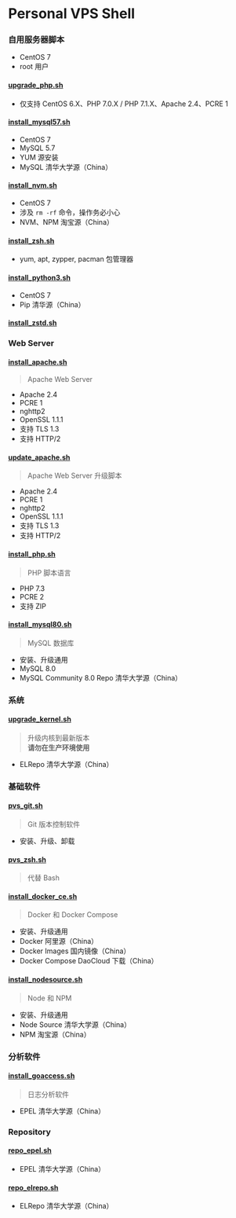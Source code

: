 # Personal VPS Shell

### **自用服务器脚本**

- CentOS 7
- root 用户


#### [upgrade_php.sh](https://raw.githubusercontent.com/ttionya/Personal-VPS-Shell/master/upgrade_php.sh)
- 仅支持 CentOS 6.X、PHP 7.0.X / PHP 7.1.X、Apache 2.4、PCRE 1

#### [install_mysql57.sh](https://raw.githubusercontent.com/ttionya/Personal-VPS-Shell/master/install_mysql57.sh)
- CentOS 7
- MySQL 5.7
- YUM 源安装
- MySQL 清华大学源（China）

#### [install_nvm.sh](https://raw.githubusercontent.com/ttionya/Personal-VPS-Shell/master/install_nvm.sh)
- CentOS 7
- 涉及 `rm -rf` 命令，操作务必小心
- NVM、NPM 淘宝源（China）

#### [install_zsh.sh](https://raw.githubusercontent.com/ttionya/Personal-VPS-Shell/master/install_zsh.sh)
- yum, apt, zypper, pacman 包管理器

#### [install_python3.sh](https://raw.githubusercontent.com/ttionya/Personal-VPS-Shell/master/install_python3.sh)
- CentOS 7
- Pip 清华源（China）

#### [install_zstd.sh](https://raw.githubusercontent.com/ttionya/Personal-VPS-Shell/master/install_zstd.sh)


### Web Server

#### [install_apache.sh](https://raw.githubusercontent.com/ttionya/Personal-VPS-Shell/master/install_apache.sh)

> Apache Web Server

- Apache 2.4
- PCRE 1
- nghttp2
- OpenSSL 1.1.1
- 支持 TLS 1.3
- 支持 HTTP/2

#### [update_apache.sh](https://raw.githubusercontent.com/ttionya/Personal-VPS-Shell/master/update_apache.sh)

> Apache Web Server 升级脚本

- Apache 2.4
- PCRE 1
- nghttp2
- OpenSSL 1.1.1
- 支持 TLS 1.3
- 支持 HTTP/2

#### [install_php.sh](https://raw.githubusercontent.com/ttionya/Personal-VPS-Shell/master/install_php.sh)

> PHP 脚本语言

- PHP 7.3
- PCRE 2
- 支持 ZIP

#### [install_mysql80.sh](https://raw.githubusercontent.com/ttionya/Personal-VPS-Shell/master/install_mysql80.sh)

> MySQL 数据库

- 安装、升级通用
- MySQL 8.0
- MySQL Community 8.0 Repo 清华大学源（China）


### 系统

#### [upgrade_kernel.sh](https://raw.githubusercontent.com/ttionya/Personal-VPS-Shell/master/upgrade_kernel.sh)

> 升级内核到最新版本  
> **请勿在生产环境使用**

- ELRepo 清华大学源（China）


### 基础软件

#### [pvs_git.sh](https://raw.githubusercontent.com/ttionya/Personal-VPS-Shell/master/pvs_git.sh)

> Git 版本控制软件

- 安装、升级、卸载

#### [pvs_zsh.sh](https://raw.githubusercontent.com/ttionya/Personal-VPS-Shell/master/pvs_zsh.sh)

> 代替 Bash

#### [install_docker_ce.sh](https://raw.githubusercontent.com/ttionya/Personal-VPS-Shell/master/install_docker_ce.sh)

> Docker 和 Docker Compose

- 安装、升级通用
- Docker 阿里源（China）
- Docker Images 国内镜像（China）
- Docker Compose DaoCloud 下载（China）

#### [install_nodesource.sh](https://raw.githubusercontent.com/ttionya/Personal-VPS-Shell/master/install_nodesource.sh)

> Node 和 NPM

- 安装、升级通用
- Node Source 清华大学源（China）
- NPM 淘宝源（China）


### 分析软件

#### [install_goaccess.sh](https://raw.githubusercontent.com/ttionya/Personal-VPS-Shell/master/install_goaccess.sh)

> 日志分析软件

- EPEL 清华大学源（China）


### Repository

#### [repo_epel.sh](https://raw.githubusercontent.com/ttionya/Personal-VPS-Shell/master/repo_epel.sh)

- EPEL 清华大学源（China）

#### [repo_elrepo.sh](https://raw.githubusercontent.com/ttionya/Personal-VPS-Shell/master/repo_elrepo.sh)

- ELRepo 清华大学源（China）
